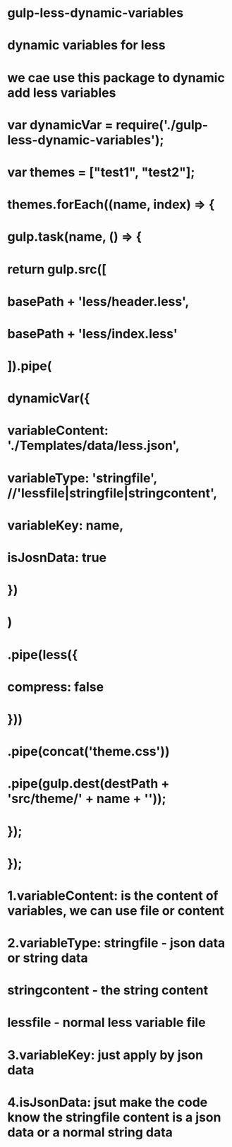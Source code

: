 # gulp-less-dynamic-variables
# dynamic variables for less

# we cae use this package to dynamic add less variables


# var dynamicVar = require('./gulp-less-dynamic-variables');
    
# var themes = ["test1", "test2"];

# themes.forEach((name, index) => {
#     gulp.task(name, () => {
#        return gulp.src([
#                 basePath + 'less/header.less',
#                 basePath + 'less/index.less'
#             ]).pipe(
#                 dynamicVar({
#                     variableContent: './Templates/data/less.json',
#                     variableType: 'stringfile', //'lessfile|stringfile|stringcontent',
#                     variableKey: name,
#                     isJosnData: true
#                })
#             )
#             .pipe(less({
#                 compress: false
#             }))
#             .pipe(concat('theme.css'))
#             .pipe(gulp.dest(destPath + 'src/theme/' + name + ''));
#     });
# });

# 1.variableContent: is the content of variables, we can use file or content
# 2.variableType: stringfile - json data or string data
#                 stringcontent - the string content 
#                 lessfile - normal less variable file
# 3.variableKey: just apply by json data
# 4.isJsonData: jsut make the code know the stringfile content is a json data or a normal string data
